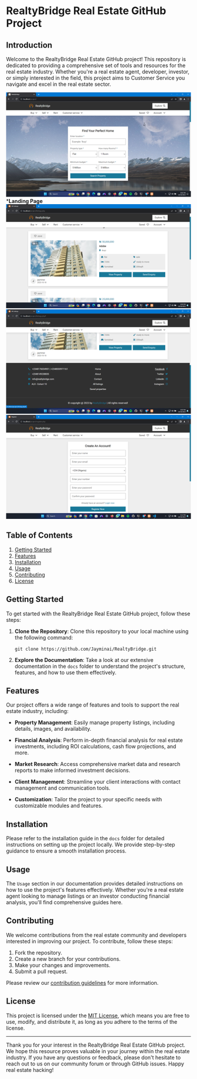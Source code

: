 # RealtyBridge Real Estate GitHub Project

## Introduction

Welcome to the RealtyBridge Real Estate GitHub project! This repository is dedicated to providing a comprehensive set of tools and resources for the real estate industry. Whether you're a real estate agent, developer, investor, or simply interested in the field, this project aims to Customer Service you navigate and excel in the real estate sector.

![Image](images/img/img-1.png)
***Landing Page**
![Image](images/img/img-2.png)
![Image](images/img/img-3.png)
![Image](images/img/img-4.png)

## Table of Contents

1. [Getting Started](#getting-started)
2. [Features](#features)
3. [Installation](#installation)
4. [Usage](#usage)
5. [Contributing](#contributing)
6. [License](#license)

## Getting Started

To get started with the RealtyBridge Real Estate GitHub project, follow these steps:

1. **Clone the Repository**: Clone this repository to your local machine using the following command:
   ```
   git clone https://github.com/Jayminai/RealtyBridge.git
   ```

2. **Explore the Documentation**: Take a look at our extensive documentation in the `docs` folder to understand the project's structure, features, and how to use them effectively.

## Features

Our project offers a wide range of features and tools to support the real estate industry, including:

- **Property Management**: Easily manage property listings, including details, images, and availability.

- **Financial Analysis**: Perform in-depth financial analysis for real estate investments, including ROI calculations, cash flow projections, and more.

- **Market Research**: Access comprehensive market data and research reports to make informed investment decisions.

- **Client Management**: Streamline your client interactions with contact management and communication tools.

- **Customization**: Tailor the project to your specific needs with customizable modules and features.

## Installation

Please refer to the installation guide in the `docs` folder for detailed instructions on setting up the project locally. We provide step-by-step guidance to ensure a smooth installation process.

## Usage

The `Usage` section in our documentation provides detailed instructions on how to use the project's features effectively. Whether you're a real estate agent looking to manage listings or an investor conducting financial analysis, you'll find comprehensive guides here.

## Contributing

We welcome contributions from the real estate community and developers interested in improving our project. To contribute, follow these steps:

1. Fork the repository.
2. Create a new branch for your contributions.
3. Make your changes and improvements.
4. Submit a pull request.

Please review our [contribution guidelines](CONTRIBUTING.md) for more information.

## License

This project is licensed under the [MIT License](LICENSE), which means you are free to use, modify, and distribute it, as long as you adhere to the terms of the license.

---

Thank you for your interest in the RealtyBridge Real Estate GitHub project. We hope this resource proves valuable in your journey within the real estate industry. If you have any questions or feedback, please don't hesitate to reach out to us on our community forum or through GitHub issues. Happy real estate hacking!